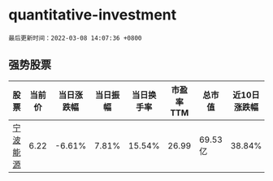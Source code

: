 # quantitative-investment

`最后更新时间：2022-03-08 14:07:36 +0800`

## 强势股票

|股票|当前价|当日涨跌幅|当日振幅|当日换手率|市盈率TTM|总市值|近10日涨跌幅|
|----|----|----|----|----|----|----|----|
|[宁波能源](https://xueqiu.com/S/SH600982)|6.22|-6.61%|7.81%|15.54%|26.99|69.53亿|38.84%|
